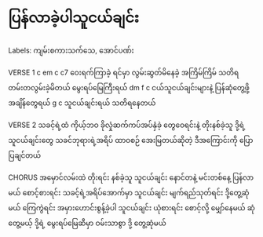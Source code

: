 # ပြန်လာခဲ့ပါသူငယ်ချင်း

Labels: ကျမ်းစကားသက်သေ, အောင်ပဏ်း

VERSE 1
c      em  c            c7
ဝေးရက်ကြာခဲ့ ရင်မှာ လွမ်းဆွတ်မိနေခဲ့
အကြိမ်ကြိမ် သတိရ တမ်းတလွမ်းခဲ့မိတယ် မွေးရပ်မြေကြီးရယ်
dm              f         c
ငယ်သူငယ်ချင်းများနဲ့ ပြန်ဆုံတွေ့ဖို့ အချိန်တွေရယ်
g            c
သူငယ်ချင်းရယ် သတိရနေတယ်

VERSE 2
သခင့်ရဲ့ထံ ကိုယ့်ဘဝ ခိုလှုံဆက်ကပ်အပ်နှံခဲ့
တွေဝေရင်းနဲ့ တိုးနစ်ခဲ့သူ ဒို့ရဲ့ သူငယ်ချင်းတွေ
သခင်ဘုရားရဲ့အရိပ် ထာဝစဉ် အေးမြတယ်ဆိုတဲ့
ဒီအကြောင်းကို ပြောပြချင်တယ်

CHORUS
အမှောင်လမ်းထဲ တိုးရင်း နစ်ခဲ့သူ သူငယ်ချင်း
နောင်တနဲ့ မင်းတစ်နေ့ ပြန်လာမယ်
စောင့်စားရင်း သခင့်ရဲ့အရိပ်အောက်မှာ သူငယ်ချင်း
မျက်ရည်သုတ်ရင်း ဒို့တွေ့ဆုံမယ်
ကြေကွဲရင်း အမှားဟောင်းစွန့်ခဲ့ပါ သူငယ်ချင်း
ယုံစားရင်း စောင့်လို့ မျှော်နေမယ်
ဆုံတွေ့မယ့် ဒို့ရဲ့ မွေးရပ်မြေဆီမှာ
ဝမ်းသာစွာ ဒို့ တွေ့ဆုံမယ်